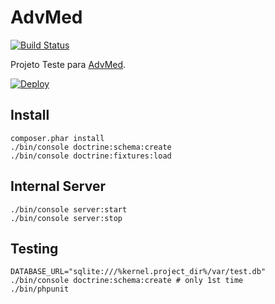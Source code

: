 # AdvMed 

[![Build Status](https://travis-ci.org/mrprompt/exemplo-advmed.svg?branch=master)](https://travis-ci.org/mrprompt/exemplo-advmed)

Projeto Teste para [AdvMed](http://www.advmed.com.br/).

[![Deploy](https://www.herokucdn.com/deploy/button.svg)](https://heroku.com/deploy?template=https://github.com/mrprompt/advmed/tree/master)

## Install

```console
composer.phar install
./bin/console doctrine:schema:create
./bin/console doctrine:fixtures:load
```

## Internal Server

```console
./bin/console server:start
./bin/console server:stop
```

## Testing

```console
DATABASE_URL="sqlite:///%kernel.project_dir%/var/test.db" ./bin/console doctrine:schema:create # only 1st time
./bin/phpunit
```
